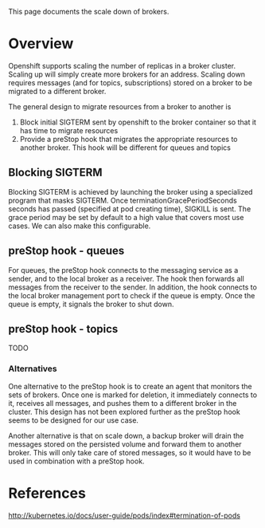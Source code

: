This page documents the scale down of brokers.

# Overview

Openshift supports scaling the number of replicas in a broker cluster. Scaling up will simply create more brokers for an address. Scaling down requires messages (and for topics, subscriptions) stored on a broker to be migrated to a different broker.

The general design to migrate resources from a broker to another is

   1. Block initial SIGTERM sent by openshift to the broker container so that it has time to migrate resources
   2. Provide a preStop hook that migrates the appropriate resources to another broker. This hook will be different for queues and topics

## Blocking SIGTERM

Blocking SIGTERM is achieved by launching the broker using a specialized program that masks SIGTERM. Once terminationGracePeriodSeconds seconds has passed (specified at pod creating time), SIGKILL is sent. The grace period may be set by default to a high value that covers most use cases. We can also make this configurable.


## preStop hook - queues

For queues, the preStop hook connects to the messaging service as a sender, and to the local broker as a receiver. The hook then forwards all messages from the receiver to the sender. In addition, the hook connects to the local broker management port to check if the queue is empty. Once the queue is empty, it signals the broker to shut down.

## preStop hook - topics

TODO

### Alternatives

One alternative to the preStop hook is to create an agent that monitors the sets of brokers. Once one is marked for deletion, it immediately connects to it, receives all messages, and pushes them to a different broker in the cluster. This design has not been explored further as the preStop hook seems to be designed for our use case.

Another alternative is that on scale down, a backup broker will drain the messages stored on the
persisted volume and forward them to another broker. This will only take care of stored messages, so
it would have to be used in combination with a preStop hook.



# References

http://kubernetes.io/docs/user-guide/pods/index#termination-of-pods
